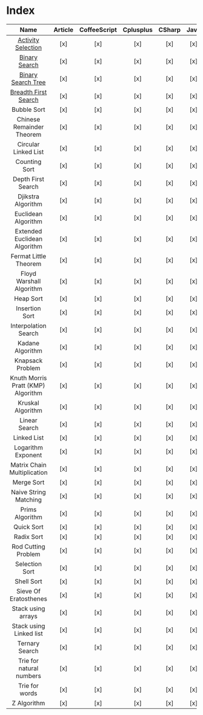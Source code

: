 # Index

| Name | Article | CoffeeScript | Cplusplus | CSharp | Java | JavaScript | Php | Python | Ruby |
| :---: | :---: | :---: | :---: | :---: | :---: | :---: | :---: | :---: | :---: |
| [Activity Selection](https://github.com/jainaman224/Algo_Ds_Notes/tree/master/Activity_Selection) | [x] | [x] | [x] | [x] | [x] | [x] | [x] | [x] | [x] |
| [Binary Search](https://github.com/jainaman224/Algo_Ds_Notes/tree/master/Binary_Search) | [x] | [x] | [x] | [x] | [x] | [x] | [x] | [x] | [x] |
| [Binary Search Tree](https://github.com/jainaman224/Algo_Ds_Notes/tree/master/Binary_Search_Trees) | [x] | [x] | [x] | [x] | [x] | [x] | [x] | [x] | [x] |
| [Breadth First Search](https://github.com/jainaman224/Algo_Ds_Notes/tree/master/Bubble_Sort) | [x] | [x] | [x] | [x] | [x] | [x] | [x] | [x] | [x] |
| Bubble Sort | [x] | [x] | [x] | [x] | [x] | [x] | [x] | [x] | [x] |
| Chinese Remainder Theorem | [x] | [x] | [x] | [x] | [x] | [x] | [x] | [x] | [x] |
| Circular Linked List | [x] | [x] | [x] | [x] | [x] | [x] | [x] | [x] | [x] |
| Counting Sort | [x] | [x] | [x] | [x] | [x] | [x] | [x] | [x] | [x] |
| Depth First Search | [x] | [x] | [x] | [x] | [x] | [x] | [x] | [x] | [x] |
| Djikstra Algorithm | [x] | [x] | [x] | [x] | [x] | [x] | [x] | [x] | [x] |
| Euclidean Algorithm | [x] | [x] | [x] | [x] | [x] | [x] | [x] | [x] | [x] |
| Extended Euclidean Algorithm | [x] | [x] | [x] | [x] | [x] | [x] | [x] | [x] | [x] |
| Fermat Little Theorem | [x] | [x] | [x] | [x] | [x] | [x] | [x] | [x] | [x] |
| Floyd Warshall Algorithm | [x] | [x] | [x] | [x] | [x] | [x] | [x] | [x] | [x] |
| Heap Sort | [x] | [x] | [x] | [x] | [x] | [x] | [x] | [x] | [x] |
| Insertion Sort | [x] | [x] | [x] | [x] | [x] | [x] | [x] | [x] | [x] |
| Interpolation Search | [x] | [x] | [x] | [x] | [x] | [x] | [x] | [x] | [x] |
| Kadane Algorithm | [x] | [x] | [x] | [x] | [x] | [x] | [x] | [x] | [x] |
| Knapsack Problem | [x] | [x] | [x] | [x] | [x] | [x] | [x] | [x] | [x] |
| Knuth Morris Pratt (KMP) Algorithm | [x] | [x] | [x] | [x] | [x] | [x] | [x] | [x] | [x] |
| Kruskal Algorithm | [x] | [x] | [x] | [x] | [x] | [x] | [x] | [x] | [x] |
| Linear Search | [x] | [x] | [x] | [x] | [x] | [x] | [x] | [x] | [x] |
| Linked List | [x] | [x] | [x] | [x] | [x] | [x] | [x] | [x] | [x] |
| Logarithm Exponent | [x] | [x] | [x] | [x] | [x] | [x] | [x] | [x] | [x] |
| Matrix Chain Multiplication | [x] | [x] | [x] | [x] | [x] | [x] | [x] | [x] | [x] |
| Merge Sort | [x] | [x] | [x] | [x] | [x] | [x] | [x] | [x] | [x] |
| Naive String Matching | [x] | [x] | [x] | [x] | [x] | [x] | [x] | [x] | [x] |
| Prims Algorithm | [x] | [x] | [x] | [x] | [x] | [x] | [x] | [x] | [x] |
| Quick Sort | [x] | [x] | [x] | [x] | [x] | [x] | [x] | [x] | [x] |
| Radix Sort | [x] | [x] | [x] | [x] | [x] | [x] | [x] | [x] | [x] |
| Rod Cutting Problem | [x] | [x] | [x] | [x] | [x] | [x] | [x] | [x] | [x] |
| Selection Sort | [x] | [x] | [x] | [x] | [x] | [x] | [x] | [x] | [x] |
| Shell Sort | [x] | [x] | [x] | [x] | [x] | [x] | [x] | [x] | [x] |
| Sieve Of Eratosthenes | [x] | [x] | [x] | [x] | [x] | [x] | [x] | [x] | [x] |
| Stack using arrays | [x] | [x] | [x] | [x] | [x] | [x] | [x] | [x] | [x] |
| Stack using Linked list | [x] | [x] | [x] | [x] | [x] | [x] | [x] | [x] | [x] |
| Ternary Search | [x] | [x] | [x] | [x] | [x] | [x] | [x] | [x] | [x] |
| Trie for natural numbers | [x] | [x] | [x] | [x] | [x] | [x] | [x] | [x] | [x] |
| Trie for words | [x] | [x] | [x] | [x] | [x] | [x] | [x] | [x] | [x] |
| Z Algorithm | [x] | [x] | [x] | [x] | [x] | [x] | [x] | [x] | [x] |

